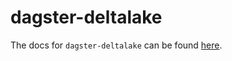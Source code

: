# dagster-deltalake

The docs for `dagster-deltalake` can be found
[here](https://docs.dagster.io/api/python-api/libraries/dagster-deltalake).
